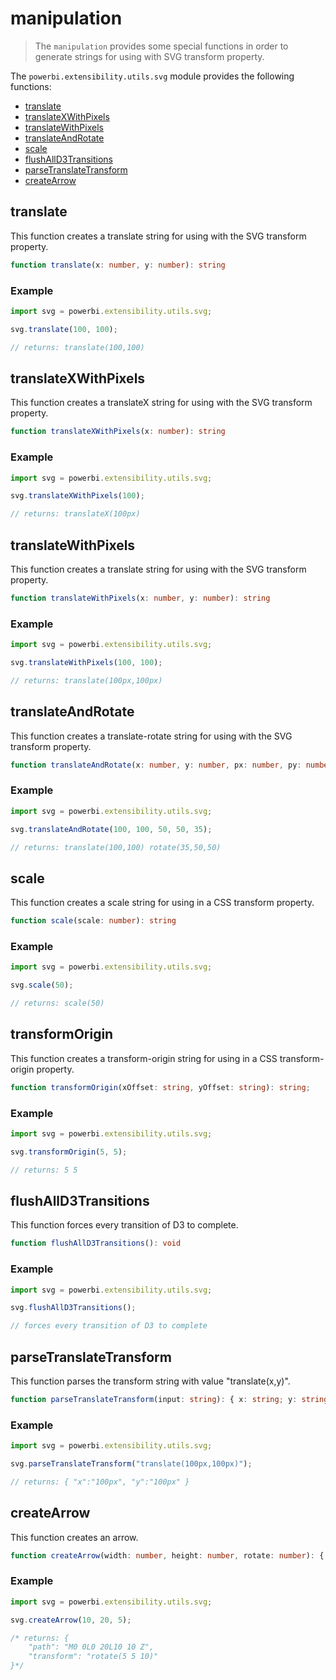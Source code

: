 # manipulation
> The ```manipulation``` provides some special functions in order to generate strings for using with SVG transform property.

The ```powerbi.extensibility.utils.svg``` module provides the following functions:

* [translate](#translate)
* [translateXWithPixels](#translatexwithpixels)
* [translateWithPixels](#translatewithpixels)
* [translateAndRotate](#translateandrotate)
* [scale](#scale)
* [flushAllD3Transitions](#flushalld3transitions)
* [parseTranslateTransform](#parsetranslatetransform)
* [createArrow](#createarrow)

## translate
This function creates a translate string for using with the SVG transform property.

```typescript
function translate(x: number, y: number): string
```

### Example

```typescript
import svg = powerbi.extensibility.utils.svg;

svg.translate(100, 100);

// returns: translate(100,100)
```

## translateXWithPixels
This function creates a translateX string for using with the SVG transform property.

```typescript
function translateXWithPixels(x: number): string
```

### Example

```typescript
import svg = powerbi.extensibility.utils.svg;

svg.translateXWithPixels(100);

// returns: translateX(100px)
```

## translateWithPixels
This function creates a translate string for using with the SVG transform property.

```typescript
function translateWithPixels(x: number, y: number): string
```

### Example

```typescript
import svg = powerbi.extensibility.utils.svg;

svg.translateWithPixels(100, 100);

// returns: translate(100px,100px)
```

## translateAndRotate
This function creates a translate-rotate string for using with the SVG transform property.

```typescript
function translateAndRotate(x: number, y: number, px: number, py: number, angle: number): string
```

### Example

```typescript
import svg = powerbi.extensibility.utils.svg;

svg.translateAndRotate(100, 100, 50, 50, 35);

// returns: translate(100,100) rotate(35,50,50)
```

## scale
This function creates a scale string for using in a CSS transform property.

```typescript
function scale(scale: number): string
```

### Example

```typescript
import svg = powerbi.extensibility.utils.svg;

svg.scale(50);

// returns: scale(50)
```

## transformOrigin
This function creates a transform-origin string for using in a CSS transform-origin property.

```typescript
function transformOrigin(xOffset: string, yOffset: string): string;
```

### Example

```typescript
import svg = powerbi.extensibility.utils.svg;

svg.transformOrigin(5, 5);

// returns: 5 5
```

## flushAllD3Transitions
This function forces every transition of D3 to complete.

```typescript
function flushAllD3Transitions(): void
```

### Example

```typescript
import svg = powerbi.extensibility.utils.svg;

svg.flushAllD3Transitions();

// forces every transition of D3 to complete
```

## parseTranslateTransform
This function parses the transform string with value "translate(x,y)".

```typescript
function parseTranslateTransform(input: string): { x: string; y: string; };
```

### Example

```typescript
import svg = powerbi.extensibility.utils.svg;

svg.parseTranslateTransform("translate(100px,100px)");

// returns: { "x":"100px", "y":"100px" }
```

## createArrow
This function creates an arrow.

```typescript
function createArrow(width: number, height: number, rotate: number): { path: string; transform: string; };
```

### Example

```typescript
import svg = powerbi.extensibility.utils.svg;

svg.createArrow(10, 20, 5);

/* returns: {
    "path": "M0 0L0 20L10 10 Z",
    "transform": "rotate(5 5 10)"
}*/
```
